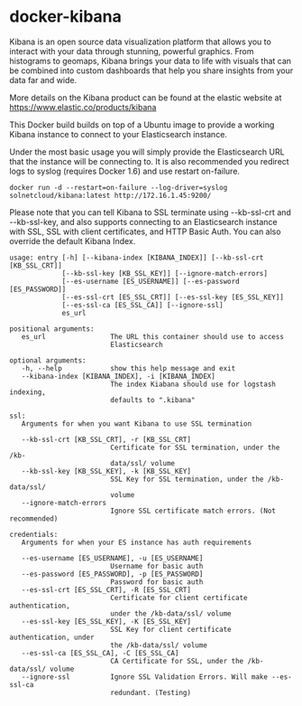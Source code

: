 # docker-kibana
Kibana is an open source data visualization platform that allows you to interact with your data through stunning, powerful graphics. From histograms to geomaps, Kibana brings your data to life with visuals that can be combined into custom dashboards that help you share insights from your data far and wide.

More details on the Kibana product can be found at the elastic website at https://www.elastic.co/products/kibana

This Docker build builds on top of a Ubuntu image to provide a working Kibana instance to connect to your Elasticsearch instance.

Under the most basic usage you will simply provide the Elasticsearch URL that the instance will be connecting to. It is also recommended you redirect logs to syslog (requires Docker 1.6) and use restart on-failure.

    docker run -d --restart=on-failure --log-driver=syslog solnetcloud/kibana:latest http://172.16.1.45:9200/

Please note that you can tell Kibana to SSL terminate using --kb-ssl-crt and --kb-ssl-key, and also supports connecting to an Elasticsearch instance with SSL, SSL with client certificates, and HTTP Basic Auth. You can also override the default Kibana Index.

    usage: entry [-h] [--kibana-index [KIBANA_INDEX]] [--kb-ssl-crt [KB_SSL_CRT]]
                 [--kb-ssl-key [KB_SSL_KEY]] [--ignore-match-errors]
                 [--es-username [ES_USERNAME]] [--es-password [ES_PASSWORD]]
                 [--es-ssl-crt [ES_SSL_CRT]] [--es-ssl-key [ES_SSL_KEY]]
                 [--es-ssl-ca [ES_SSL_CA]] [--ignore-ssl]
                 es_url
    
    positional arguments:
       es_url                The URL this container should use to access
                             Elasticsearch
    
    optional arguments:
       -h, --help            show this help message and exit
       --kibana-index [KIBANA_INDEX], -i [KIBANA_INDEX]
                             The index Kiabana should use for logstash indexing,
                             defaults to ".kibana"
     
    ssl:
       Arguments for when you want Kibana to use SSL termination
     
       --kb-ssl-crt [KB_SSL_CRT], -r [KB_SSL_CRT]
                             Certificate for SSL termination, under the /kb-
                             data/ssl/ volume
       --kb-ssl-key [KB_SSL_KEY], -k [KB_SSL_KEY]
                             SSL Key for SSL termination, under the /kb-data/ssl/
                             volume
       --ignore-match-errors
                             Ignore SSL certificate match errors. (Not recommended)
     
    credentials:
       Arguments for when your ES instance has auth requirements
     
       --es-username [ES_USERNAME], -u [ES_USERNAME]
                             Username for basic auth
       --es-password [ES_PASSWORD], -p [ES_PASSWORD]
                             Password for basic auth
       --es-ssl-crt [ES_SSL_CRT], -R [ES_SSL_CRT]
                             Certificate for client certificate authentication,
                             under the /kb-data/ssl/ volume
       --es-ssl-key [ES_SSL_KEY], -K [ES_SSL_KEY]
                             SSL Key for client certificate authentication, under
                             the /kb-data/ssl/ volume
       --es-ssl-ca [ES_SSL_CA], -C [ES_SSL_CA]
                             CA Certificate for SSL, under the /kb-data/ssl/ volume
       --ignore-ssl          Ignore SSL Validation Errors. Will make --es-ssl-ca
                             redundant. (Testing)

